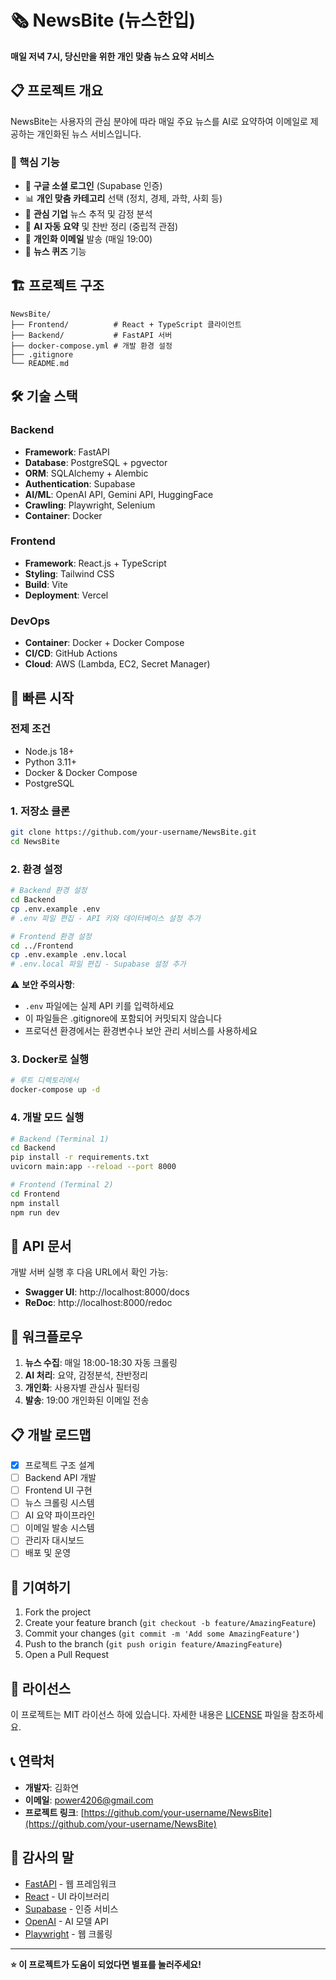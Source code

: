 # 🗞️ NewsBite (뉴스한입)

**매일 저녁 7시, 당신만을 위한 개인 맞춤 뉴스 요약 서비스**

## 📋 프로젝트 개요

NewsBite는 사용자의 관심 분야에 따라 매일 주요 뉴스를 AI로 요약하여 이메일로 제공하는 개인화된 뉴스 서비스입니다.

### 🎯 핵심 기능
- 🔐 **구글 소셜 로그인** (Supabase 인증)
- 📊 **개인 맞춤 카테고리** 선택 (정치, 경제, 과학, 사회 등)
- 🏢 **관심 기업** 뉴스 추적 및 감정 분석
- 🤖 **AI 자동 요약** 및 찬반 정리 (중립적 관점)
- 📧 **개인화 이메일** 발송 (매일 19:00)
- 🧩 **뉴스 퀴즈** 기능

## 🏗️ 프로젝트 구조

```
NewsBite/
├── Frontend/          # React + TypeScript 클라이언트
├── Backend/           # FastAPI 서버
├── docker-compose.yml # 개발 환경 설정
├── .gitignore
└── README.md
```

## 🛠️ 기술 스택

### Backend
- **Framework**: FastAPI
- **Database**: PostgreSQL + pgvector
- **ORM**: SQLAlchemy + Alembic
- **Authentication**: Supabase
- **AI/ML**: OpenAI API, Gemini API, HuggingFace
- **Crawling**: Playwright, Selenium
- **Container**: Docker

### Frontend
- **Framework**: React.js + TypeScript
- **Styling**: Tailwind CSS
- **Build**: Vite
- **Deployment**: Vercel

### DevOps
- **Container**: Docker + Docker Compose
- **CI/CD**: GitHub Actions
- **Cloud**: AWS (Lambda, EC2, Secret Manager)

## 🚀 빠른 시작

### 전제 조건
- Node.js 18+ 
- Python 3.11+
- Docker & Docker Compose
- PostgreSQL

### 1. 저장소 클론
```bash
git clone https://github.com/your-username/NewsBite.git
cd NewsBite
```

### 2. 환경 설정
```bash
# Backend 환경 설정
cd Backend
cp .env.example .env
# .env 파일 편집 - API 키와 데이터베이스 설정 추가

# Frontend 환경 설정  
cd ../Frontend
cp .env.example .env.local
# .env.local 파일 편집 - Supabase 설정 추가
```

⚠️ **보안 주의사항**: 
- `.env` 파일에는 실제 API 키를 입력하세요
- 이 파일들은 .gitignore에 포함되어 커밋되지 않습니다
- 프로덕션 환경에서는 환경변수나 보안 관리 서비스를 사용하세요

### 3. Docker로 실행
```bash
# 루트 디렉토리에서
docker-compose up -d
```

### 4. 개발 모드 실행
```bash
# Backend (Terminal 1)
cd Backend
pip install -r requirements.txt
uvicorn main:app --reload --port 8000

# Frontend (Terminal 2)
cd Frontend  
npm install
npm run dev
```

## 📖 API 문서

개발 서버 실행 후 다음 URL에서 확인 가능:
- **Swagger UI**: http://localhost:8000/docs
- **ReDoc**: http://localhost:8000/redoc

## 🔄 워크플로우

1. **뉴스 수집**: 매일 18:00-18:30 자동 크롤링
2. **AI 처리**: 요약, 감정분석, 찬반정리
3. **개인화**: 사용자별 관심사 필터링  
4. **발송**: 19:00 개인화된 이메일 전송

## 📋 개발 로드맵

- [x] 프로젝트 구조 설계
- [ ] Backend API 개발
- [ ] Frontend UI 구현
- [ ] 뉴스 크롤링 시스템
- [ ] AI 요약 파이프라인
- [ ] 이메일 발송 시스템
- [ ] 관리자 대시보드
- [ ] 배포 및 운영

## 🤝 기여하기

1. Fork the project
2. Create your feature branch (`git checkout -b feature/AmazingFeature`)
3. Commit your changes (`git commit -m 'Add some AmazingFeature'`)
4. Push to the branch (`git push origin feature/AmazingFeature`)
5. Open a Pull Request

## 📄 라이선스

이 프로젝트는 MIT 라이선스 하에 있습니다. 자세한 내용은 [LICENSE](LICENSE) 파일을 참조하세요.

## 📞 연락처

- **개발자**: 김화연
- **이메일**: power4206@gmail.com
- **프로젝트 링크**: [https://github.com/your-username/NewsBite](https://github.com/your-username/NewsBite)

## 🙏 감사의 말

- [FastAPI](https://fastapi.tiangolo.com/) - 웹 프레임워크
- [React](https://reactjs.org/) - UI 라이브러리
- [Supabase](https://supabase.com/) - 인증 서비스
- [OpenAI](https://openai.com/) - AI 모델 API
- [Playwright](https://playwright.dev/) - 웹 크롤링

---

**⭐ 이 프로젝트가 도움이 되었다면 별표를 눌러주세요!**